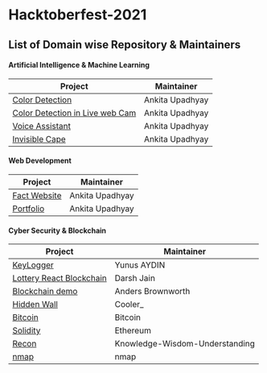 # Hacktoberfest-2021
## List of Domain wise Repository & Maintainers
#### Artificial Intelligence & Machine Learning ####
Project | Maintainer
---------|-----------
[Color Detection](https://github.com/ankita2002/Color-Detection) | Ankita Upadhyay
[Color Detection in Live web Cam](https://github.com/ankita2002/Color_Detection_in_webcam) | Ankita Upadhyay
[Voice Assistant](https://github.com/ankita2002/Voice-Assistant/blob/main/Voice%20Assistant.py)| Ankita Upadhyay
[Invisible Cape](https://github.com/ankita2002/Invisible) | Ankita Upadhyay

#### Web Development ####
Project | Maintainer
--------|-------------
[Fact Website](https://github.com/ankita2002/Facts-you-don-t-know-about-Ariana-Grande-wed-dev--practice-) | Ankita Upadhyay
[Portfolio](https://github.com/ankita2002/Resume-using-bootstap) | Ankita Upadhyay

#### Cyber Security & Blockchain ####
Project | Maintainer 
--------|------------
[KeyLogger](https://github.com/aydinnyunus/Keylogger0) | Yunus AYDIN
[Lottery React Blockchain](https://github.com/darshjain/lottery-react-blockchain) | Darsh Jain
[Blockchain demo](https://github.com/anders94/blockchain-demo) | Anders Brownworth
[Hidden Wall](https://github.com/CoolerVoid/HiddenWall) | Cooler_
[Bitcoin](https://github.com/bitcoin/bitcoin) | Bitcoin
[Solidity](https://github.com/ethereum/solidity) | Ethereum
[Recon](https://github.com/Knowledge-Wisdom-Understanding/recon) | Knowledge-Wisdom-Understanding
[nmap](https://github.com/nmap/nmap) | nmap
